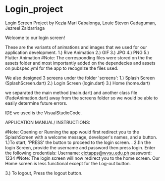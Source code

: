 # Login_project
Login Screen Project by Kezia Mari Cabalonga, Louie Steven Cadaguman, Jezreel Zaldarriaga

Welcome to our login screen!

These are the variants of animations and images that we used for our application development.
1.) Rive Animation
2.) GIF
3.) JPG
4.) PNG
5.) Flutter Animation
#Note: The corresponding files were stored on the the assets folder and most importantly added on the dependecies and assets on pubspec.yml for the app to recognize the files used.

We also designed 3 screens under the folder 'screens':
1.) Splash Screen (SplashScreen.dart)
2.) Login Screen (login.dart)
3.) Home (home.dart)

we separated the main method (main.dart) and another class file (FadeAnimation.dart) away from the screens folder so we would be able to easily determine future errors.

IDE we used is the VisualStudioCode.

APPLICATION MANUAL/ INSTRUCTIONS:

#Note: Opening or Running the app would first redirect you to the SplashScreen with a welcome message, developer's names, and a button.
   1.)To start, 'PRESS' the button to proceed to the login screen. . 
   2.)In the login Screen, provide the username and password then press login.
      Enter the following credentials:
      Username: cictapps@wvsu.edu.ph
      password: 1234
#Note:  The login screen will now redirect you to the home screen.
        Our Home screen is less functional except for the Log-out button.
   
   3.) To logout, Press the logout button.



